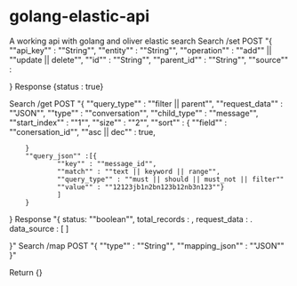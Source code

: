 # golang-elastic-api
A working api with golang and oliver elastic search
Search	/set POST	"{
        ""api_key"" : ""String"",
        ""entity"" : ""String"",
        ""operation"" : ""add"" || ""update || delete"",
        ""id"" : ""String"",
        ""parent_id"" : ""String"", <Optional>
        ""source"" : <json> 

}
Response 	{status : true}



Search 	/get POST	"{
        ""query_type"" : ""filter || parent"",
        ""request_data"" : ""JSON"",
        ""type"" : ""conversation"",
        ""child_type"" : ""message"",
        ""start_index"" : ""1"",
        ""size"" : ""2"",
        ""sort"" : {
                ""field"" : ""conersation_id"",
                ""asc || dec"" : true,

        }
        ""query_json"" :[{
                ""key"" : ""message_id"", 
                ""match"" : ""text || keyword || range"",
                ""query_type"" : ""must || should || must_not || filter""
                ""value"" : ""12123jb1n2bn123b12nb3n123""}
                ]
        }        
}
Response 	"{
    status: ""boolean"",
    total_records : <Number>,
    request_data : <JSON>.
    data_source : [
    ]    

}"
Search 	/map POST	"{
	""type"" : ""String"",
	""mapping_json"" : ""JSON""
}"	

Return {<Mapping Json For that type>}
